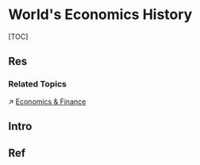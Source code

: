 # World's Economics History

[TOC]



## Res
### Related Topics
↗ [Economics & Finance](../../💸%20Economics%20&%20Finance/Economics%20&%20Finance.md)



## Intro



## Ref
